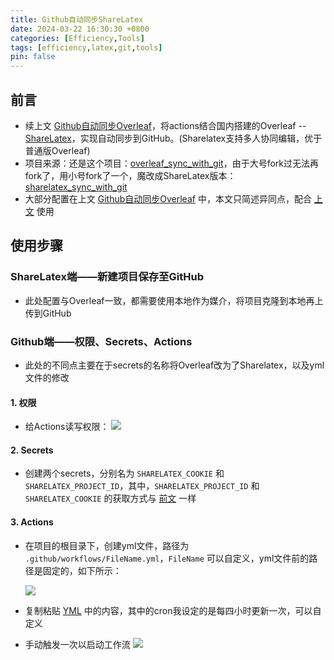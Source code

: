 ```yaml
---
title: Github自动同步ShareLatex
date: 2024-03-22 16:30:30 +0800
categories: [Efficiency,Tools]
tags: [efficiency,latex,git,tools]
pin: false
---
```



## 前言

- 续上文 [Github自动同步Overleaf](/posts/OverleafSync)，将actions结合国内搭建的Overleaf -- [ShareLatex](https://sharelatex.cstcloud.cn/project)，实现自动同步到GitHub。(Sharelatex支持多人协同编辑，优于普通版Overleaf)
- 项目来源：还是这个项目：[overleaf_sync_with_git](https://github.com/subhamX/overleaf_sync_with_git)，由于大号fork过无法再fork了，用小号fork了一个，魔改成ShareLatex版本：[sharelatex_sync_with_git](https://github.com/MaylonXGT/sharelatex_sync_with_git)
- 大部分配置在上文 [Github自动同步Overleaf](/posts/OverleafSync) 中，本文只简述异同点，配合 [上文](/posts/OverleafSync) 使用

## 使用步骤
### ShareLatex端——新建项目保存至GitHub
- 此处配置与Overleaf一致，都需要使用本地作为媒介，将项目克隆到本地再上传到GitHub

### Github端——权限、Secrets、Actions
- 此处的不同点主要在于secrets的名称将Overleaf改为了Sharelatex，以及yml文件的修改

#### 1. 权限
- 给Actions读写权限：
![](https://cdn.jsdelivr.net/gh/Country-If/Typora-images/img/202403201943704.png)

#### 2. Secrets
- 创建两个secrets，分别名为 `SHARELATEX_COOKIE` 和 `SHARELATEX_PROJECT_ID`，其中，`SHARELATEX_PROJECT_ID` 和 `SHARELATEX_COOKIE` 的获取方式与 [前文](/posts/OverleafSync) 一样

#### 3. Actions
- 在项目的根目录下，创建yml文件，路径为 `.github/workflows/FileName.yml`，`FileName` 可以自定义，yml文件前的路径是固定的，如下所示：

  ![](https://cdn.jsdelivr.net/gh/Country-If/Typora-images/img/202403202133340.png)

- 复制粘贴 [YML](https://github.com/MaylonXGT/sharelatex_sync_with_git/blob/master/sync/Sync.yml) 中的内容，其中的cron我设定的是每四小时更新一次，可以自定义

- 手动触发一次以启动工作流
![](https://cdn.jsdelivr.net/gh/Country-If/Typora-images/img/202403202153114.png)
